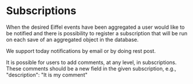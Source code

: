 # Subscriptions

When the desired Eiffel events have been aggregated a user would like to be notified and there is possibility to register a subscription that will be run on each save of an aggregated object in the database.

We support today notifications by email or by doing rest post.

It is possible for users to add comments, at any level, in subscriptions. These comments should be a new field in the given subscription, e.g., "description": "It is my comment"


